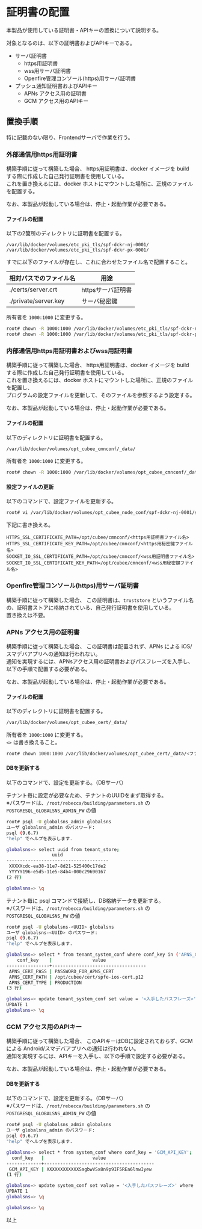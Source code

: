 証明書の配置
===

本製品が使用している証明書・APIキーの置換について説明する。

対象となるのは、以下の証明書およびAPIキーである。

* サーバ証明書
    * https用証明書
    * wss用サーバ証明書
    * Openfire管理コンソール(https)用サーバ証明書
* プッシュ通知証明書およびAPIキー
    * APNs アクセス用の証明書
    * GCM アクセス用のAPIキー

## 置換手順

特に記載のない限り、Frontendサーバで作業を行う。


### 外部通信用https用証明書

構築手順に従って構築した場合、
https用証明書は、docker イメージを build する際に作成した自己発行証明書を使用している。  
これを置き換えるには、docker ホストにマウントした場所に、正規のファイルを配置する。

なお、本製品が起動している場合は、停止・起動作業が必要である。

#### ファイルの配置

以下の2箇所のディレクトリに証明書を配置する。

```
/var/lib/docker/volumes/etc_pki_tls/spf-dckr-nj-0001/
/var/lib/docker/volumes/etc_pki_tls/spf-dckr-px-0001/
```

すでに以下のファイルが存在し、これに合わせたファイル名で配置すること。

| 相対パスでのファイル名 | 用途 |
| -- | -- |
| ./certs/server.crt | httpsサーバ証明書 |
| ./private/server.key | サーバ秘密鍵 |

所有者を `1000:1000` に変更する。

```bash
root# chown -R 1000:1000 /var/lib/docker/volumes/etc_pki_tls/spf-dckr-nj-0001
root# chown -R 1000:1000 /var/lib/docker/volumes/etc_pki_tls/spf-dckr-px-0001
```


### 内部通信用https用証明書およびwss用証明書

構築手順に従って構築した場合、
https用証明書は、docker イメージを build する際に作成した自己発行証明書を使用している。  
これを置き換えるには、docker ホストにマウントした場所に、正規のファイルを配置し、  
プログラムの設定ファイルを更新して、そのファイルを参照するよう設定する。

なお、本製品が起動している場合は、停止・起動作業が必要である。

#### ファイルの配置

以下のディレクトリに証明書を配置する。

```bash
/var/lib/docker/volumes/opt_cubee_cmnconf/_data/
```

所有者を `1000:1000` に変更する。

```bash
root# chown -R 1000:1000 /var/lib/docker/volumes/opt_cubee_cmnconf/_data/
```



#### 設定ファイルの更新

以下のコマンドで、設定ファイルを更新する。

```bash
root# vi /var/lib/docker/volumes/opt_cubee_node_conf/spf-dckr-nj-0001/server.conf
```

下記に書き換える。

```
HTTPS_SSL_CERTIFICATE_PATH=/opt/cubee/cmnconf/<https用証明書ファイル名>
HTTPS_SSL_CERTIFICATE_KEY_PATH=/opt/cubee/cmnconf/<https用秘密鍵ファイル名>
SOCKET_IO_SSL_CERTIFICATE_PATH=/opt/cubee/cmnconf/<wss用証明書ファイル名>
SOCKET_IO_SSL_CERTIFICATE_KEY_PATH=/opt/cubee/cmnconf/<wss用秘密鍵ファイル名>
```


### Openfire管理コンソール(https)用サーバ証明書

構築手順に従って構築した場合、
この証明書は、`truststore` というファイル名の、証明書ストアに格納されている、自己発行証明書を使用している。  
置き換えは不要。


### APNs アクセス用の証明書

構築手順に従って構築した場合、
この証明書は配置されず、APNs による iOS/スマデバアプリへの通知は行われない。  
通知を実現するには、APNsアクセス用の証明書およびパスフレーズを入手し、以下の手順で配置する必要がある。

なお、本製品が起動している場合は、停止・起動作業が必要である。

#### ファイルの配置

以下のディレクトリに証明書を配置する。

```bash
/var/lib/docker/volumes/opt_cubee_cert/_data/
```

所有者を `1000:1000` に変更する。  
`<>` は書き換えること。

```bash
root# chown 1000:1000 /var/lib/docker/volumes/opt_cubee_cert/_data/<ファイル名>
```


#### DBを更新する

以下のコマンドで、設定を更新する。（DBサーバ）

テナント毎に設定が必要なため、テナントのUUIDをまず取得する。  
※パスワードは、`/root/rebecca/building/parameters.sh` の `POSTGRESQL_GLOBALSNS_ADMIN_PW` の値

```bash
root# psql -U globalsns_admin globalsns
ユーザ globalsns_admin のパスワード:
psql (9.6.7)
"help" でヘルプを表示します.

globalsns=> select uuid from tenant_store;
                 uuid                 
--------------------------------------
 XXXXXcdc-ea38-11e7-8d21-525400c17de2
 YYYYY196-e5d5-11e5-84b4-000c29690167
(2 行)

globalsns=> \q
```

テナント毎に psql コマンドで接続し、DB格納データを更新する。  
※パスワードは、`/root/rebecca/building/parameters.sh` の `POSTGRESQL_GLOBALSNS_PW` の値

```bash
root# psql -U globalsns-<UUID> globalsns
ユーザ globalsns-<UUID> のパスワード:
psql (9.6.7)
"help" でヘルプを表示します.

globalsns=> select * from tenant_system_conf where conf_key in ('APNS_CERT_PASS', 'APNS_CERT_PATH', 'APNS_CERT_TYPE');
    conf_key    |               value               
----------------+-----------------------------------
 APNS_CERT_PASS | PASSWORD_FOR_APNS_CERT
 APNS_CERT_PATH | /opt/cubee/cert/spfe-ios-cert.p12
 APNS_CERT_TYPE | PRODUCTION
(3 行)

globalsns=> update tenant_system_conf set value = '<入手したパスフレーズ>' where conf_key = 'APNS_CERT_PASS';
UPDATE 1
globalsns=> \q
```

### GCM アクセス用のAPIキー

構築手順に従って構築した場合、
このAPIキーはDBに設定されておらず、GCMによる Android/スマデバアプリへの通知は行われない。  
通知を実現するには、APIキーを入手し、以下の手順で設定する必要がある。

なお、本製品が起動している場合は、停止・起動作業が必要である。

#### DBを更新する

以下のコマンドで、設定を更新する。（DBサーバ）  
※パスワードは、`/root/rebecca/building/parameters.sh` の `POSTGRESQL_GLOBALSNS_ADMIN_PW` の値

```bash
root# psql -U globalsns_admin globalsns
ユーザ globalsns_admin のパスワード:
psql (9.6.7)
"help" でヘルプを表示します.

globalsns=> select * from system_conf where conf_key = 'GCM_API_KEY';
  conf_key   |                  value                  
-------------+-----------------------------------------
 GCM_API_KEY | XXXXXXXXXXXXSagbwVSx8n9p9IF5REa6lnwIyew
(1 行)

globalsns=> update system_conf set value = '<入手したパスフレーズ>' where conf_key = 'GCM_API_KEY';
UPDATE 1
globalsns=> \q

globalsns=> \q
```

以上
